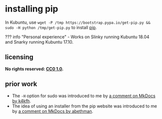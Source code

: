 # installing pip
In Kubuntu, use `wget -P /tmp https://bootstrap.pypa.io/get-pip.py && sudo -H python /tmp/get-pip.py` to install [pip](https://pip.pypa.io/en/stable/).

??? info "Personal experience"
    - Works on Slinky running Kubuntu 18.04 and Snarky running Kubuntu 17.10.

## licensing
**No rights reserved: [CC0 1.0](https://creativecommons.org/publicdomain/zero/1.0/).**

## prior work
- The `-H` option for sudo was introduced to me by [a comment on MkDocs by k4kfh](https://github.com/mkdocs/mkdocs/issues/195#issuecomment-158222944).
- The idea of using an installer from the pip website was introduced to me by [a comment on MkDocs by abethman](https://github.com/mkdocs/mkdocs/issues/195#issuecomment-102446415).
